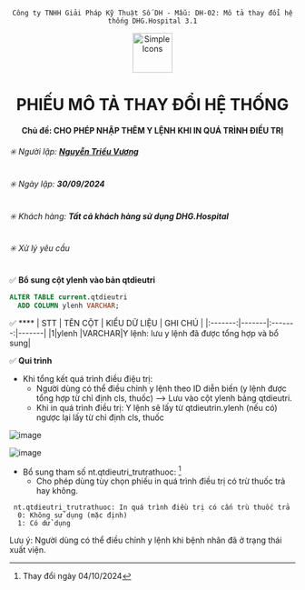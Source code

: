 
<div align="center">

`Công ty TNHH Giải Pháp Kỹ Thuật Số DH - Mẫu: DH-02: Mô tả thay đổi hệ thống DHG.Hospital 3.1`

</div>

<div align="center">
  <img src="https://raw.githubusercontent.com/dh-hos/dhg.hospitalprinter/main/Deploy_Tools/Logo.ico" alt="Simple Icons" width=70>
  <h1>PHIẾU MÔ TẢ THAY ĐỔI HỆ THỐNG</h1>  
</div>
<div align="center">

#### Chủ đề: CHO PHÉP NHẬP THÊM Y LỆNH KHI IN QUÁ TRÌNH ĐIỀU TRỊ

</div>

###### :eight_spoked_asterisk: Người lập: [**Nguyễn Triều Vương**](https://github.com/vuongdh)

###### :eight_spoked_asterisk: Ngày lập: **30/09/2024**

###### :eight_spoked_asterisk: Khách hàng: **Tất cả khách hàng sử dụng DHG.Hospital**

###### :eight_spoked_asterisk: Xử lý yêu cầu

:white_check_mark: **Bổ sung cột ylenh vào bản qtdieutri**
``` sql
ALTER TABLE current.qtdieutri
  ADD COLUMN ylenh VARCHAR;
``` 

:white_check_mark: ****
| STT | TÊN CỘT | KIỂU DỮ LIỆU | GHI CHÚ |
|:-------:|-------|:-------:|-------|
|1|ylenh |VARCHAR|Y lệnh: lưu y lệnh đã được tổng hợp và bổ sung|

:white_check_mark: **Qui trình**
- Khi tổng kết quá trình điều điệu trị:
    - Người dùng có thể điều chỉnh y lệnh theo ID diễn biến (y lệnh được tổng hợp từ chỉ định cls, thuốc) --> Lưu vào cột ylenh bảng qtdieutri.
    - Khi in quá trình điều trị: Y lệnh sẽ lấy từ qtdieutrin.ylenh (nếu có) ngược lại lấy từ chỉ định cls, thuốc

![image](https://github.com/user-attachments/assets/8f027cd0-19b0-4046-a5ad-3499590a0566)

![image](https://github.com/user-attachments/assets/d95848be-dbb5-4bcb-9d7d-510c38371f0f)

- Bổ sung tham số nt.qtdieutri_trutrathuoc: [^2024-10-04-01]
    + Cho phép dùng tùy chọn phiếu in quá trình điều trị có trừ thuốc trả hay không.
```
 nt.qtdieutri_trutrathuoc: In quá trình điều trị có cấn trù thuốc trả
  0: Không sử dụng (mặc định)
  1: Có dử dụng
```
  
Lưu ý: Người dùng có thể điều chỉnh y lệnh khi bệnh nhân đã ở trạng thái xuất viện.

[^2024-10-04-01]: Thay đổi ngày 04/10/2024

